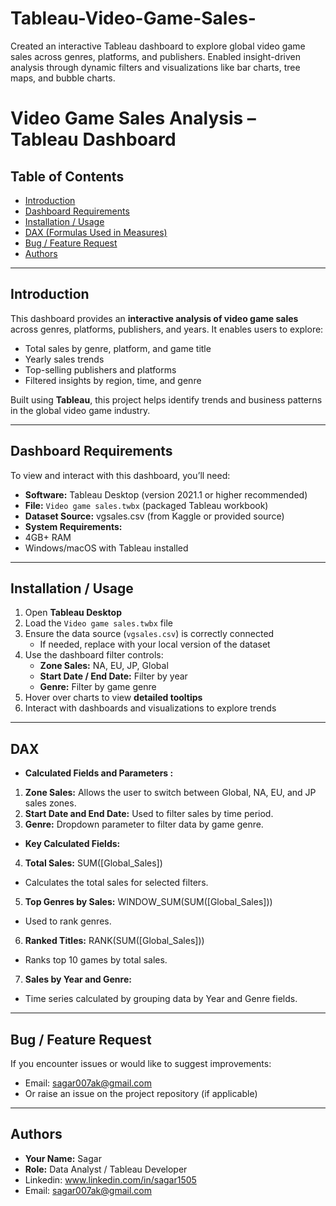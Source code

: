 # Tableau-Video-Game-Sales-
Created an interactive Tableau dashboard to explore global video game sales across genres, platforms, and publishers. Enabled insight-driven analysis through dynamic filters and visualizations like bar charts, tree maps, and bubble charts.

# Video Game Sales Analysis – Tableau Dashboard

## Table of Contents
- [Introduction](#introduction)
- [Dashboard Requirements](#dashboard-requirements)
- [Installation / Usage](#installation--usage)
- [DAX (Formulas Used in Measures)](#dax-formulas-used-in-measures)
- [Bug / Feature Request](#bug--feature-request)
- [Authors](#authors)

---

## Introduction

This dashboard provides an **interactive analysis of video game sales** across genres, platforms, publishers, and years. It enables users to explore:

- Total sales by genre, platform, and game title  
- Yearly sales trends 
- Top-selling publishers and platforms  
- Filtered insights by region, time, and genre
  
Built using **Tableau**, this project helps identify trends and business patterns in the global video game industry.

---

## Dashboard Requirements

To view and interact with this dashboard, you’ll need:

- **Software:** Tableau Desktop (version 2021.1 or higher recommended)  
- **File:** `Video game sales.twbx` (packaged Tableau workbook)  
- **Dataset Source:** vgsales.csv (from Kaggle or provided source)
- **System Requirements:**
- 4GB+ RAM
- Windows/macOS with Tableau installed  
  
---

## Installation / Usage

1. Open **Tableau Desktop**  
2. Load the `Video game sales.twbx` file  
3. Ensure the data source (`vgsales.csv`) is correctly connected  
   - If needed, replace with your local version of the dataset  
4. Use the dashboard filter controls:
   - **Zone Sales:** NA, EU, JP, Global  
   - **Start Date / End Date:** Filter by year  
   - **Genre:** Filter by game genre  
5. Hover over charts to view **detailed tooltips**  
6. Interact with dashboards and visualizations to explore trends

---

## DAX

- **Calculated Fields and Parameters :**

1. **Zone Sales:** Allows the user to switch between Global, NA, EU, and JP sales zones.
2. **Start Date and End Date:** Used to filter sales by time period.
3. **Genre:** Dropdown parameter to filter data by game genre.
- **Key Calculated Fields:**
4. **Total Sales:** SUM([Global_Sales])
- Calculates the total sales for selected filters.

5. **Top Genres by Sales:** WINDOW_SUM(SUM([Global_Sales]))
- Used to rank genres.
6. **Ranked Titles:** RANK(SUM([Global_Sales]))
- Ranks top 10 games by total sales.
7. **Sales by Year and Genre:**
- Time series calculated by grouping data by Year and Genre fields.

---

## Bug / Feature Request

If you encounter issues or would like to suggest improvements:
- Email: sagar007ak@gmail.com
- Or raise an issue on the project repository (if applicable)

---

## Authors

- **Your Name:** Sagar
- **Role:** Data Analyst / Tableau Developer
- Linkedin: www.linkedin.com/in/sagar1505
- Email: sagar007ak@gmail.com
